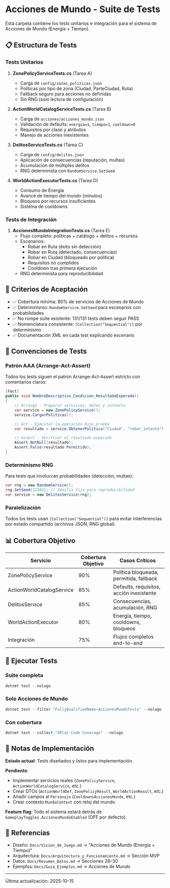 # Acciones de Mundo - Suite de Tests

Esta carpeta contiene los tests unitarios e integración para el sistema de Acciones de Mundo (Energía + Tiempo).

## 📋 Estructura de Tests

### Tests Unitarios

1. **ZonePolicyServiceTests.cs** (Tarea A)
   - Carga de `config/zonas_politicas.json`
   - Políticas por tipo de zona (Ciudad, ParteCiudad, Ruta)
   - Fallback seguro para acciones no definidas
   - Sin RNG (solo lectura de configuración)

2. **ActionWorldCatalogServiceTests.cs** (Tarea B)
   - Carga de `acciones/acciones_mundo.json`
   - Validación de defaults: `energia=1`, `tiempo=1`, `cooldown=0`
   - Requisitos por clase y atributos
   - Manejo de acciones inexistentes

3. **DelitosServiceTests.cs** (Tarea C)
   - Carga de `config/delitos.json`
   - Aplicación de consecuencias (reputación, multas)
   - Acumulación de múltiples delitos
   - RNG determinista con `RandomService.SetSeed`

4. **WorldActionExecutorTests.cs** (Tarea D)
   - Consumo de Energía
   - Avance de tiempo del mundo (minutos)
   - Bloqueos por recursos insuficientes
   - Sistema de cooldowns

### Tests de Integración

1. **AccionesMundoIntegrationTests.cs** (Tarea E)
   - Flujo completo: políticas + catálogo + delitos + recursos
   - Escenarios:
     - Robar en Ruta (éxito sin detección)
     - Robar en Ruta (detectado, consecuencias)
     - Robar en Ciudad (bloqueado por política)
     - Requisitos no cumplidos
     - Cooldown tras primera ejecución
   - RNG determinista para reproducibilidad

## 🎯 Criterios de Aceptación

- ✅ Cobertura mínima: 80% de servicios de Acciones de Mundo
- ✅ Determinismo: `RandomService.SetSeed` para escenarios con probabilidades
- ✅ No rompe suite existente: 131/131 tests deben seguir PASS
- ✅ Nomenclatura consistente: `[Collection("Sequential")]` por determinismo
- ✅ Documentación XML en cada test explicando escenario

## 🔬 Convenciones de Tests

### Patrón AAA (Arrange-Act-Assert)

Todos los tests siguen el patrón Arrange-Act-Assert estricto con comentarios claros:

```csharp
[Fact]
public void NombreDescriptivo_Condicion_ResultadoEsperado()
{
    // Arrange - Preparar servicios, datos y contexto
    var service = new ZonePolicyService();
    service.CargarPoliticas();

    // Act - Ejecutar la operación bajo prueba
    var resultado = service.ObtenerPolitica("Ciudad", "robar_intento");

    // Assert - Verificar el resultado esperado
    Assert.NotNull(resultado);
    Assert.False(resultado.Permitido);
}
```

### Determinismo RNG

Para tests que involucran probabilidades (detección, multas):

```csharp
var rng = new RandomService();
rng.SetSeed(12345); // Semilla fija para reproducibilidad
var service = new DelitosService(rng);
```

### Paralelización

Todos los tests usan `[Collection("Sequential")]` para evitar interferencias por estado compartido (archivos JSON, RNG global).

## 📊 Cobertura Objetivo

| Servicio | Cobertura Objetivo | Casos Críticos |
|----------|-------------------|----------------|
| ZonePolicyService | 90% | Política bloqueada, permitida, fallback |
| ActionWorldCatalogService | 85% | Defaults, requisitos, acción inexistente |
| DelitosService | 85% | Consecuencias, acumulación, RNG |
| WorldActionExecutor | 80% | Energía, tiempo, cooldowns, bloqueos |
| Integración | 75% | Flujos completos end-to-end |

## 🚀 Ejecutar Tests

### Suite completa

```powershell
dotnet test --nologo
```

### Solo Acciones de Mundo

```powershell
dotnet test --filter "FullyQualifiedName~AccionesMundoTests" --nologo
```

### Con cobertura

```powershell
dotnet test --collect:"XPlat Code Coverage" --nologo
```

## 📝 Notas de Implementación

**Estado actual**: Tests diseñados y listos para implementación.

**Pendiente**:

- Implementar servicios reales (`ZonePolicyService`, `ActionWorldCatalogService`, etc.)
- Crear DTOs (`ActionWorldDef`, `ZonePolicyResult`, `WorldActionResult`, etc.)
- Añadir campos al `Personaje` (`CooldownsAccionesMundo`, etc.)
- Crear contexto `MundoContext` con reloj del mundo

**Feature flag**: Todo el sistema estará detrás de `GameplayToggles.AccionesMundoEnabled` (OFF por defecto).

## 🔗 Referencias

- Diseño: `Docs/Vision_de_Juego.md` → "Acciones de Mundo (Energía + Tiempo)"
- Arquitectura: `Docs/Arquitectura_y_Funcionamiento.md` → Sección MVP
- Datos: `Docs/Resumen_Datos.md` → Secciones 28–30
- Ejemplos: `Docs/Guia_Ejemplos.md` → Acciones de Mundo

---

Última actualización: 2025-10-15
